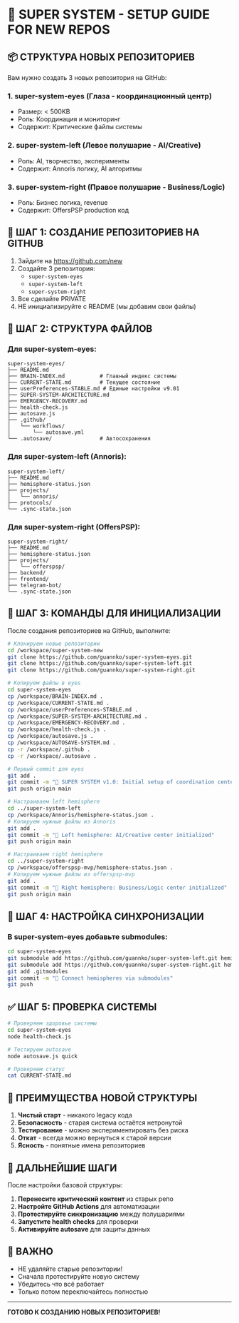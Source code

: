 # 🚀 SUPER SYSTEM - SETUP GUIDE FOR NEW REPOS

## 📦 СТРУКТУРА НОВЫХ РЕПОЗИТОРИЕВ

Вам нужно создать 3 новых репозитория на GitHub:

### 1. **super-system-eyes** (Глаза - координационный центр)
- Размер: < 500KB
- Роль: Координация и мониторинг
- Содержит: Критические файлы системы

### 2. **super-system-left** (Левое полушарие - AI/Creative)
- Роль: AI, творчество, эксперименты
- Содержит: Annoris логику, AI алгоритмы

### 3. **super-system-right** (Правое полушарие - Business/Logic)
- Роль: Бизнес логика, revenue
- Содержит: OffersPSP production код

## 🎯 ШАГ 1: СОЗДАНИЕ РЕПОЗИТОРИЕВ НА GITHUB

1. Зайдите на https://github.com/new
2. Создайте 3 репозитория:
   - `super-system-eyes`
   - `super-system-left`
   - `super-system-right`
3. Все сделайте PRIVATE
4. НЕ инициализируйте с README (мы добавим свои файлы)

## 📂 ШАГ 2: СТРУКТУРА ФАЙЛОВ

### Для super-system-eyes:
```
super-system-eyes/
├── README.md
├── BRAIN-INDEX.md           # Главный индекс системы
├── CURRENT-STATE.md         # Текущее состояние
├── userPreferences-STABLE.md # Единые настройки v9.01
├── SUPER-SYSTEM-ARCHITECTURE.md
├── EMERGENCY-RECOVERY.md
├── health-check.js
├── autosave.js
├── .github/
│   └── workflows/
│       └── autosave.yml
└── .autosave/               # Автосохранения
```

### Для super-system-left (Annoris):
```
super-system-left/
├── README.md
├── hemisphere-status.json
├── projects/
│   └── annoris/
├── protocols/
└── .sync-state.json
```

### Для super-system-right (OffersPSP):
```
super-system-right/
├── README.md
├── hemisphere-status.json
├── projects/
│   └── offerspsp/
├── backend/
├── frontend/
├── telegram-bot/
└── .sync-state.json
```

## 🔧 ШАГ 3: КОМАНДЫ ДЛЯ ИНИЦИАЛИЗАЦИИ

После создания репозиториев на GitHub, выполните:

```bash
# Клонируем новые репозитории
cd /workspace/super-system-new
git clone https://github.com/guannko/super-system-eyes.git
git clone https://github.com/guannko/super-system-left.git
git clone https://github.com/guannko/super-system-right.git

# Копируем файлы в eyes
cd super-system-eyes
cp /workspace/BRAIN-INDEX.md .
cp /workspace/CURRENT-STATE.md .
cp /workspace/userPreferences-STABLE.md .
cp /workspace/SUPER-SYSTEM-ARCHITECTURE.md .
cp /workspace/EMERGENCY-RECOVERY.md .
cp /workspace/health-check.js .
cp /workspace/autosave.js .
cp /workspace/AUTOSAVE-SYSTEM.md .
cp -r /workspace/.github .
cp -r /workspace/.autosave .

# Первый commit для eyes
git add .
git commit -m "🚀 SUPER SYSTEM v1.0: Initial setup of coordination center"
git push origin main

# Настраиваем left hemisphere
cd ../super-system-left
cp /workspace/Annoris/hemisphere-status.json .
# Копируем нужные файлы из Annoris
git add .
git commit -m "🧠 Left hemisphere: AI/Creative center initialized"
git push origin main

# Настраиваем right hemisphere  
cd ../super-system-right
cp /workspace/offerspsp-mvp/hemisphere-status.json .
# Копируем нужные файлы из offerspsp-mvp
git add .
git commit -m "💼 Right hemisphere: Business/Logic center initialized"
git push origin main
```

## 🔄 ШАГ 4: НАСТРОЙКА СИНХРОНИЗАЦИИ

### В super-system-eyes добавьте submodules:
```bash
cd super-system-eyes
git submodule add https://github.com/guannko/super-system-left.git hemispheres/left
git submodule add https://github.com/guannko/super-system-right.git hemispheres/right
git add .gitmodules
git commit -m "🔗 Connect hemispheres via submodules"
git push
```

## ✅ ШАГ 5: ПРОВЕРКА СИСТЕМЫ

```bash
# Проверяем здоровье системы
cd super-system-eyes
node health-check.js

# Тестируем autosave
node autosave.js quick

# Проверяем статус
cat CURRENT-STATE.md
```

## 🎯 ПРЕИМУЩЕСТВА НОВОЙ СТРУКТУРЫ

1. **Чистый старт** - никакого legacy кода
2. **Безопасность** - старая система остаётся нетронутой
3. **Тестирование** - можно экспериментировать без риска
4. **Откат** - всегда можно вернуться к старой версии
5. **Ясность** - понятные имена репозиториев

## 📝 ДАЛЬНЕЙШИЕ ШАГИ

После настройки базовой структуры:

1. **Перенесите критический контент** из старых репо
2. **Настройте GitHub Actions** для автоматизации
3. **Протестируйте синхронизацию** между полушариями
4. **Запустите health checks** для проверки
5. **Активируйте autosave** для защиты данных

## 🚨 ВАЖНО

- НЕ удаляйте старые репозитории!
- Сначала протестируйте новую систему
- Убедитесь что всё работает
- Только потом переключайтесь полностью

---

**ГОТОВО К СОЗДАНИЮ НОВЫХ РЕПОЗИТОРИЕВ!**